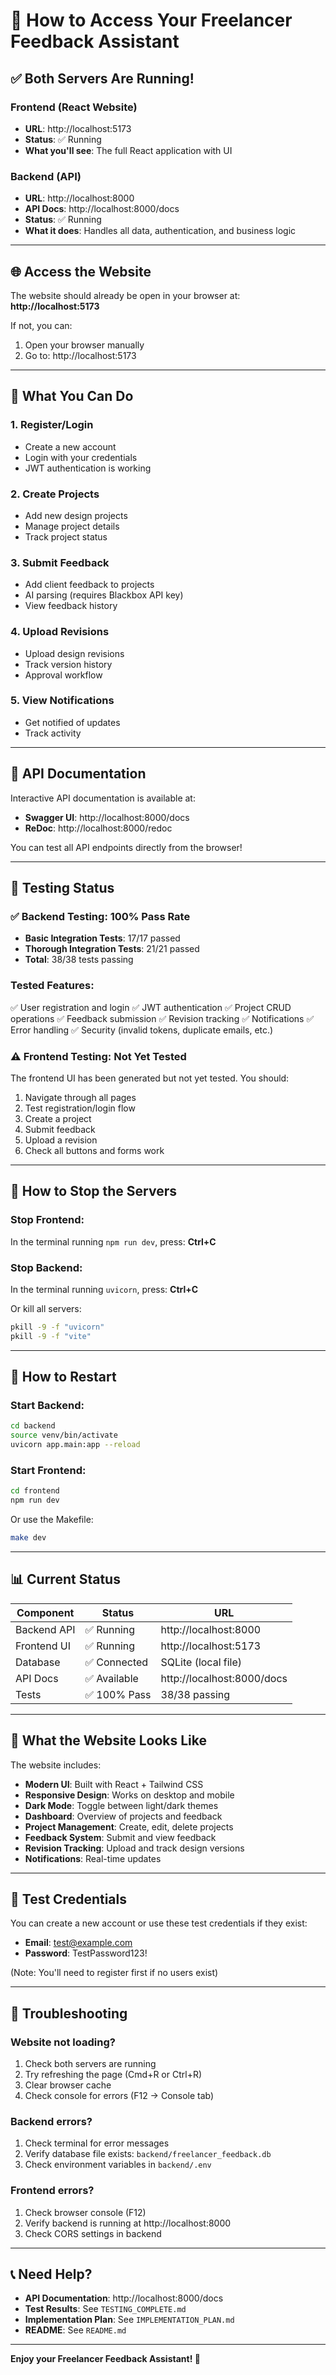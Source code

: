 # 🚀 How to Access Your Freelancer Feedback Assistant

## ✅ Both Servers Are Running!

### Frontend (React Website)
- **URL**: http://localhost:5173
- **Status**: ✅ Running
- **What you'll see**: The full React application with UI

### Backend (API)
- **URL**: http://localhost:8000
- **API Docs**: http://localhost:8000/docs
- **Status**: ✅ Running
- **What it does**: Handles all data, authentication, and business logic

---

## 🌐 Access the Website

The website should already be open in your browser at:
**http://localhost:5173**

If not, you can:
1. Open your browser manually
2. Go to: http://localhost:5173

---

## 📱 What You Can Do

### 1. Register/Login
- Create a new account
- Login with your credentials
- JWT authentication is working

### 2. Create Projects
- Add new design projects
- Manage project details
- Track project status

### 3. Submit Feedback
- Add client feedback to projects
- AI parsing (requires Blackbox API key)
- View feedback history

### 4. Upload Revisions
- Upload design revisions
- Track version history
- Approval workflow

### 5. View Notifications
- Get notified of updates
- Track activity

---

## 🔧 API Documentation

Interactive API documentation is available at:
- **Swagger UI**: http://localhost:8000/docs
- **ReDoc**: http://localhost:8000/redoc

You can test all API endpoints directly from the browser!

---

## 🧪 Testing Status

### ✅ Backend Testing: 100% Pass Rate
- **Basic Integration Tests**: 17/17 passed
- **Thorough Integration Tests**: 21/21 passed
- **Total**: 38/38 tests passing

### Tested Features:
✅ User registration and login
✅ JWT authentication
✅ Project CRUD operations
✅ Feedback submission
✅ Revision tracking
✅ Notifications
✅ Error handling
✅ Security (invalid tokens, duplicate emails, etc.)

### ⚠️ Frontend Testing: Not Yet Tested
The frontend UI has been generated but not yet tested. You should:
1. Navigate through all pages
2. Test registration/login flow
3. Create a project
4. Submit feedback
5. Upload a revision
6. Check all buttons and forms work

---

## 🛑 How to Stop the Servers

### Stop Frontend:
In the terminal running `npm run dev`, press: **Ctrl+C**

### Stop Backend:
In the terminal running `uvicorn`, press: **Ctrl+C**

Or kill all servers:
```bash
pkill -9 -f "uvicorn"
pkill -9 -f "vite"
```

---

## 🔄 How to Restart

### Start Backend:
```bash
cd backend
source venv/bin/activate
uvicorn app.main:app --reload
```

### Start Frontend:
```bash
cd frontend
npm run dev
```

Or use the Makefile:
```bash
make dev
```

---

## 📊 Current Status

| Component | Status | URL |
|-----------|--------|-----|
| Backend API | ✅ Running | http://localhost:8000 |
| Frontend UI | ✅ Running | http://localhost:5173 |
| Database | ✅ Connected | SQLite (local file) |
| API Docs | ✅ Available | http://localhost:8000/docs |
| Tests | ✅ 100% Pass | 38/38 passing |

---

## 🎨 What the Website Looks Like

The website includes:
- **Modern UI**: Built with React + Tailwind CSS
- **Responsive Design**: Works on desktop and mobile
- **Dark Mode**: Toggle between light/dark themes
- **Dashboard**: Overview of projects and feedback
- **Project Management**: Create, edit, delete projects
- **Feedback System**: Submit and view feedback
- **Revision Tracking**: Upload and track design versions
- **Notifications**: Real-time updates

---

## 🔑 Test Credentials

You can create a new account or use these test credentials if they exist:
- **Email**: test@example.com
- **Password**: TestPassword123!

(Note: You'll need to register first if no users exist)

---

## 🐛 Troubleshooting

### Website not loading?
1. Check both servers are running
2. Try refreshing the page (Cmd+R or Ctrl+R)
3. Clear browser cache
4. Check console for errors (F12 → Console tab)

### Backend errors?
1. Check terminal for error messages
2. Verify database file exists: `backend/freelancer_feedback.db`
3. Check environment variables in `backend/.env`

### Frontend errors?
1. Check browser console (F12)
2. Verify backend is running at http://localhost:8000
3. Check CORS settings in backend

---

## 📞 Need Help?

- **API Documentation**: http://localhost:8000/docs
- **Test Results**: See `TESTING_COMPLETE.md`
- **Implementation Plan**: See `IMPLEMENTATION_PLAN.md`
- **README**: See `README.md`

---

**Enjoy your Freelancer Feedback Assistant! 🎉**
